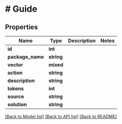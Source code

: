 # # Guide

## Properties

Name | Type | Description | Notes
------------ | ------------- | ------------- | -------------
**id** | **int** |  |
**package_name** | **string** |  |
**vector** | **mixed** |  |
**action** | **string** |  |
**description** | **string** |  |
**tokens** | **int** |  |
**source** | **string** |  |
**solution** | **string** |  |

[[Back to Model list]](../../README.md#models) [[Back to API list]](../../README.md#endpoints) [[Back to README]](../../README.md)
